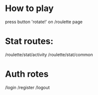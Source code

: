 # How to play
press button 'rotate!' on /roulette page

# Stat routes:
/roulette/stat/activity
/roulette/stat/common

# Auth rotes 
/login
/register
/logout